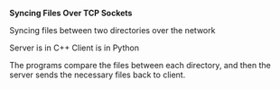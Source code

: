 __Syncing Files Over TCP Sockets__

Syncing files between two directories over the network
  
Server is in C++
Client is in Python
  
The programs compare the files between each directory, and then the server sends the necessary files back to client.  


